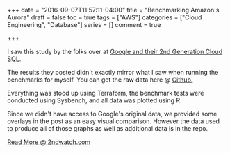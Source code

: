 +++
date = "2016-09-07T11:57:11-04:00"
title = "Benchmarking Amazon's Aurora"
draft = false
toc = true
tags = ["AWS"]
categories = ["Cloud Engineering", "Database"]
series = []
comment = true

+++


I saw this study by the folks over at [Google and their 2nd Generation Cloud SQL](https://cloudplatform.googleblog.com/2016/08/Cloud-SQL-Second-Generation-performance-and-feature-deep-dive.html).

The results they posted didn't exactly mirror what I saw when running the benchmarks for myself.
You can get the raw data here @ [Github.](https://github.com/2ndWatch/aurora_benchmark)

Everything was stood up using Terraform, the benchmark tests were conducted using Sysbench, and all data was plotted using R.


Since we didn't have access to Google's original data, we provided some overlays in the post as an easy visual comparison. However the data used to produce all of those graphs as well as additional data is in the repo.

[Read More @ 2ndwatch.com](http://2ndwatch.com/blog/benchmarking-amazon-aurora/)

